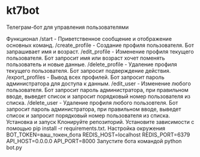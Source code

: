 # kt7bot
Телеграм-бот для управления пользователями

Функционал
/start - Приветственное сообщение и отображение основных команд.
/create_profile - Создание профиля пользователя. Бот запрашивает имя и возраст.
/edit_profile - Изменение профиля текущего пользователя. Бот запросит имя или возраст хочет поменять пользователь и новые данные.
/delete_profile - Удаление профиля текущего пользователя. Бот запросит подверждение действия.
/export_profiles - Вывод всех профилей. Бот запросит пароль администратора для доступа к данным.
/edit_user - Изменение любого пользователя. Бот запросит пароль администратора, при правильном вводе, выведет список и запросит порядковый номер пользователя из списка.
/delete_user - Удаление профиля любого пользовтеля. Бот запросит пароль администратора, при правильном вводе, выведет список и запросит порядковый номер пользователя из списка.
Установка и запуск
Клонируйте репозиторий.
Установите зависимости с помощью pip install -r requirements.txt.
Настройка окружения
BOT_TOKEN=ваш_токен_бота
REDIS_HOST=localhost
REDIS_PORT=6379
API_HOST=0.0.0.0
API_PORT=8000
Запустите бота командой python bot.py
